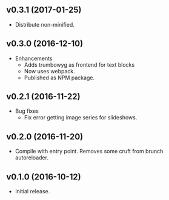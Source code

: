 ## v0.3.1 (2017-01-25)

* Distribute non-minified.

## v0.3.0 (2016-12-10)

* Enhancements
  * Adds trumbowyg as frontend for text blocks
  * Now uses webpack.
  * Published as NPM package.

## v0.2.1 (2016-11-22)

* Bug fixes
  * Fix error getting image series for slideshows.

## v0.2.0 (2016-11-20)

* Compile with entry point. Removes some cruft from brunch autoreloader.

## v0.1.0 (2016-10-12)

* Initial release.
